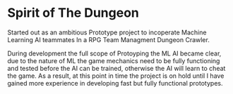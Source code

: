 # Spirit of The Dungeon
Started out as an ambitious Prototype project to incoperate Machine Learning AI teammates In a RPG Team Managment Dungeon Crawler. 

During development the full scope of Protoyping the ML AI became clear, due to the nature of ML the game mechanics need to be fully functioning and tested before the AI can be trained, otherwise the AI will learn to cheat the game. As a result, at this point in time the project is on hold until I have gained more experience in developing fast but fully functional prototypes.
